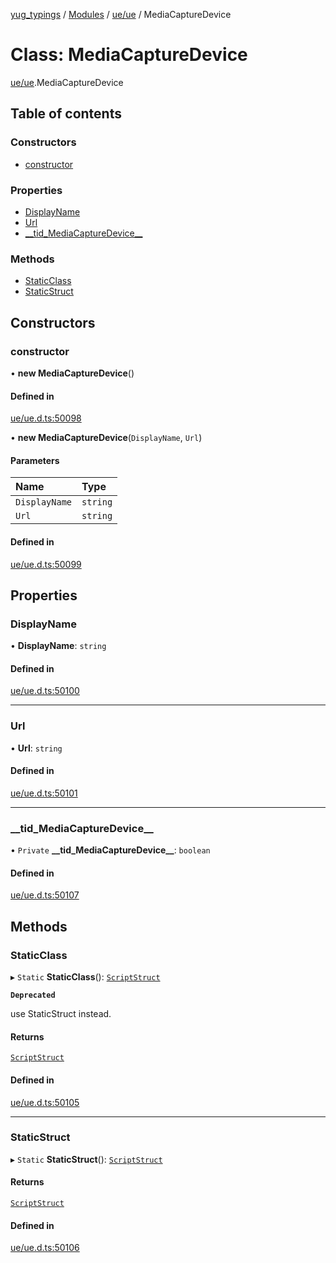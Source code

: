 [yug_typings](../README.md) / [Modules](../modules.md) / [ue/ue](../modules/ue_ue.md) / MediaCaptureDevice

# Class: MediaCaptureDevice

[ue/ue](../modules/ue_ue.md).MediaCaptureDevice

## Table of contents

### Constructors

- [constructor](ue_ue.MediaCaptureDevice.md#constructor)

### Properties

- [DisplayName](ue_ue.MediaCaptureDevice.md#displayname)
- [Url](ue_ue.MediaCaptureDevice.md#url)
- [\_\_tid\_MediaCaptureDevice\_\_](ue_ue.MediaCaptureDevice.md#__tid_mediacapturedevice__)

### Methods

- [StaticClass](ue_ue.MediaCaptureDevice.md#staticclass)
- [StaticStruct](ue_ue.MediaCaptureDevice.md#staticstruct)

## Constructors

### constructor

• **new MediaCaptureDevice**()

#### Defined in

[ue/ue.d.ts:50098](https://github.com/YugMetaverse/yug_typings/blob/b7d9b19/ue/ue.d.ts#L50098)

• **new MediaCaptureDevice**(`DisplayName`, `Url`)

#### Parameters

| Name | Type |
| :------ | :------ |
| `DisplayName` | `string` |
| `Url` | `string` |

#### Defined in

[ue/ue.d.ts:50099](https://github.com/YugMetaverse/yug_typings/blob/b7d9b19/ue/ue.d.ts#L50099)

## Properties

### DisplayName

• **DisplayName**: `string`

#### Defined in

[ue/ue.d.ts:50100](https://github.com/YugMetaverse/yug_typings/blob/b7d9b19/ue/ue.d.ts#L50100)

___

### Url

• **Url**: `string`

#### Defined in

[ue/ue.d.ts:50101](https://github.com/YugMetaverse/yug_typings/blob/b7d9b19/ue/ue.d.ts#L50101)

___

### \_\_tid\_MediaCaptureDevice\_\_

• `Private` **\_\_tid\_MediaCaptureDevice\_\_**: `boolean`

#### Defined in

[ue/ue.d.ts:50107](https://github.com/YugMetaverse/yug_typings/blob/b7d9b19/ue/ue.d.ts#L50107)

## Methods

### StaticClass

▸ `Static` **StaticClass**(): [`ScriptStruct`](ue_ue.ScriptStruct.md)

**`Deprecated`**

use StaticStruct instead.

#### Returns

[`ScriptStruct`](ue_ue.ScriptStruct.md)

#### Defined in

[ue/ue.d.ts:50105](https://github.com/YugMetaverse/yug_typings/blob/b7d9b19/ue/ue.d.ts#L50105)

___

### StaticStruct

▸ `Static` **StaticStruct**(): [`ScriptStruct`](ue_ue.ScriptStruct.md)

#### Returns

[`ScriptStruct`](ue_ue.ScriptStruct.md)

#### Defined in

[ue/ue.d.ts:50106](https://github.com/YugMetaverse/yug_typings/blob/b7d9b19/ue/ue.d.ts#L50106)
